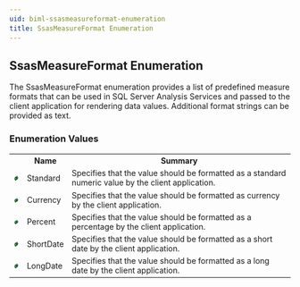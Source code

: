 ```yaml
---
uid: biml-ssasmeasureformat-enumeration
title: SsasMeasureFormat Enumeration
---
```


## SsasMeasureFormat Enumeration

<div class="LanguageSummary"><div class ="SummaryItem">The SsasMeasureFormat enumeration provides a list of predefined measure formats that can be used in SQL Server Analysis Services and passed to the client application for rendering data values.  Additional format strings can be provided as text.</div></div>
<div class="EnumValueGroup">

### Enumeration Values

<table id="EnumValue" class="MemberList"><tbody><tr><th class="MemberTypeIconColumnHeader">&nbsp;</th><th class="MemberNameColumnHeader">Name</th><th class="MemberSummaryColumnHeader">Summary</th></tr><tr class="cd0"><td align="center" class="MemberTypeIcon"><img src="enumValue.png"></img></td><td class="MemberName">Standard</td><td class="MemberSummary"><div class ="SummaryItem">Specifies that the value should be formatted as a standard numeric value by the client application.</div></td></tr><tr class="cd1"><td align="center" class="MemberTypeIcon"><img src="enumValue.png"></img></td><td class="MemberName">Currency</td><td class="MemberSummary"><div class ="SummaryItem">Specifies that the value should be formatted as currency by the client application.</div></td></tr><tr class="cd0"><td align="center" class="MemberTypeIcon"><img src="enumValue.png"></img></td><td class="MemberName">Percent</td><td class="MemberSummary"><div class ="SummaryItem">Specifies that the value should be formatted as a percentage by the client application.</div></td></tr><tr class="cd1"><td align="center" class="MemberTypeIcon"><img src="enumValue.png"></img></td><td class="MemberName">ShortDate</td><td class="MemberSummary"><div class ="SummaryItem">Specifies that the value should be formatted as a short date by the client application.</div></td></tr><tr class="cd0"><td align="center" class="MemberTypeIcon"><img src="enumValue.png"></img></td><td class="MemberName">LongDate</td><td class="MemberSummary"><div class ="SummaryItem">Specifies that the value should be formatted as a long date by the client application.</div></td></tr></tbody></table>
</div>